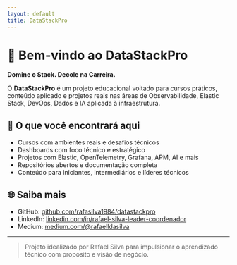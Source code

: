 ```yaml
---
layout: default
title: DataStackPro
---
```


# 👋 Bem-vindo ao DataStackPro

**Domine o Stack. Decole na Carreira.**

O **DataStackPro** é um projeto educacional voltado para cursos práticos, conteúdo aplicado e projetos reais nas áreas de Observabilidade, Elastic Stack, DevOps, Dados e IA aplicada à infraestrutura.

## 🚀 O que você encontrará aqui

- Cursos com ambientes reais e desafios técnicos
- Dashboards com foco técnico e estratégico
- Projetos com Elastic, OpenTelemetry, Grafana, APM, AI e mais
- Repositórios abertos e documentação completa
- Conteúdo para iniciantes, intermediários e líderes técnicos

## 🌐 Saiba mais

- GitHub: [github.com/rafasilva1984/datastackpro](https://github.com/rafasilva1984/datastackpro)
- LinkedIn: [linkedin.com/in/rafael-silva-leader-coordenador](https://linkedin.com/in/rafael-silva-leader-coordenador)
- Medium: [medium.com/@rafaelldasilva](https://medium.com/@rafaelldasilva)

---

> Projeto idealizado por Rafael Silva para impulsionar o aprendizado técnico com propósito e visão de negócio.
